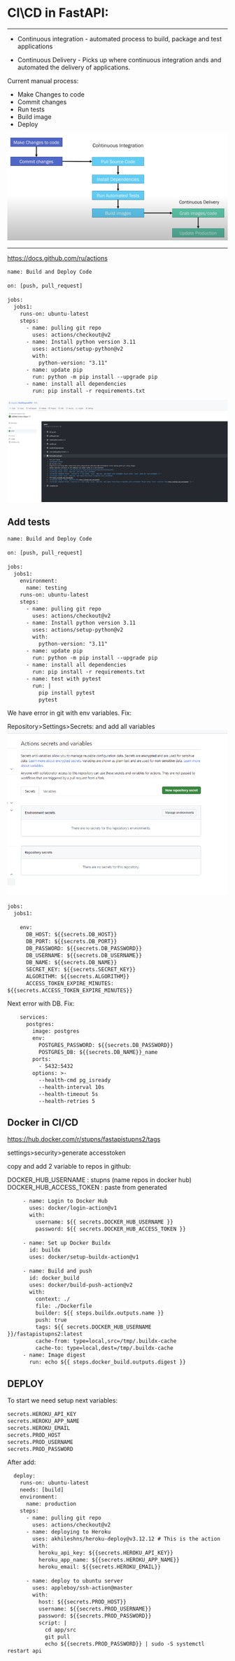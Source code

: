 # CI\CD in FastAPI:
___

- Continuous integration - automated process to build, package and test applications

- Continuous Delivery - Picks up where continuous integration ands and automated the delivery of applications.

Current manual process:
- Make Changes to code
- Commit changes
- Run tests
- Build image
- Deploy

![](..\img\CI-CD.png)

____
https://docs.github.com/ru/actions

```text
name: Build and Deploy Code

on: [push, pull_request]

jobs:
  jobs1:
    runs-on: ubuntu-latest
    steps:
      - name: pulling git repo
        uses: actions/checkout@v2
      - name: Install python version 3.11
        uses: actions/setup-python@v2
        with:
          python-version: "3.11"
      - name: update pip
        run: python -m pip install --upgrade pip
      - name: install all dependencies
        run: pip install -r requirements.txt
```
![](..\img\depl1.png)

## Add tests

```text
name: Build and Deploy Code

on: [push, pull_request]

jobs:
  jobs1:
    environment:
      name: testing
    runs-on: ubuntu-latest
    steps:
      - name: pulling git repo
        uses: actions/checkout@v2
      - name: Install python version 3.11
        uses: actions/setup-python@v2
        with:
          python-version: "3.11"
      - name: update pip
        run: python -m pip install --upgrade pip
      - name: install all dependencies
        run: pip install -r requirements.txt
      - name: test with pytest
        run: |
          pip install pytest
          pytest
```

We have error in git with env variables. Fix:

Repository>Settings>Secrets: and add all variables
![](..\img\repos_secrets.png)

```text
jobs:
  jobs1:
    
    env:
      DB_HOST: ${{secrets.DB_HOST}}
      DB_PORT: ${{secrets.DB_PORT}}
      DB_PASSWORD: ${{secrets.DB_PASSWORD}}
      DB_USERNAME: ${{secrets.DB_USERNAME}}
      DB_NAME: ${{secrets.DB_NAME}}
      SECRET_KEY: ${{secrets.SECRET_KEY}}
      ALGORITHM: ${{secrets.ALGORITHM}}
      ACCESS_TOKEN_EXPIRE_MINUTES: ${{secrets.ACCESS_TOKEN_EXPIRE_MINUTES}}
```

Next error with DB. Fix:

```text
    services:
      postgres:
        image: postgres
        env:
          POSTGRES_PASSWORD: ${{secrets.DB_PASSWORD}}
          POSTGRES_DB: ${{secrets.DB_NAME}}_name
        ports:
          - 5432:5432
        options: >-
          --health-cmd pg_isready
          --health-interval 10s
          --health-timeout 5s
          --health-retries 5
```

## Docker in CI/CD

https://hub.docker.com/r/stupns/fastapistupns2/tags

settings>security>generate accesstoken

copy and add 2 variable to repos in github:

DOCKER_HUB_USERNAME : stupns (name repos in docker hub)
DOCKER_HUB_ACCESS_TOKEN : paste from generated

```text
     - name: Login to Docker Hub
       uses: docker/login-action@v1
       with:
         username: ${{ secrets.DOCKER_HUB_USERNAME }}
         password: ${{ secrets.DOCKER_HUB_ACCESS_TOKEN }}

     - name: Set up Docker Buildx
       id: buildx
       uses: docker/setup-buildx-action@v1

     - name: Build and push
       id: docker_build
       uses: docker/build-push-action@v2
       with:
         context: ./
         file: ./Dockerfile
         builder: ${{ steps.buildx.outputs.name }}
         push: true
         tags: ${{ secrets.DOCKER_HUB_USERNAME }}/fastapistupns2:latest
         cache-from: type=local,src=/tmp/.buildx-cache
         cache-to: type=local,dest=/tmp/.buildx-cache
     - name: Image digest
       run: echo ${{ steps.docker_build.outputs.digest }}
```

## DEPLOY

To start we need setup next variables:

```text
secrets.HEROKU_API_KEY
secrets.HEROKU_APP_NAME
secrets.HEROKU_EMAIL
secrets.PROD_HOST
secrets.PROD_USERNAME
secrets.PROD_PASSWORD
```
After add:
```text
  deploy:
    runs-on: ubuntu-latest
    needs: [build]
    environment:
      name: production
    steps:
      - name: pulling git repo
        uses: actions/checkout@v2
      - name: deploying to Heroku
        uses: akhileshns/heroku-deploy@v3.12.12 # This is the action
        with:
          heroku_api_key: ${{secrets.HEROKU_API_KEY}}
          heroku_app_name: ${{secrets.HEROKU_APP_NAME}}
          heroku_email: ${{secrets.HEROKU_EMAIL}}

      - name: deploy to ubuntu server
        uses: appleboy/ssh-action@master
        with:
          host: ${{secrets.PROD_HOST}}
          username: ${{secrets.PROD_USERNAME}}
          password: ${{secrets.PROD_PASSWORD}}
          script: |
            cd app/src
            git pull
            echo ${{secrets.PROD_PASSWORD}} | sudo -S systemctl restart api
```